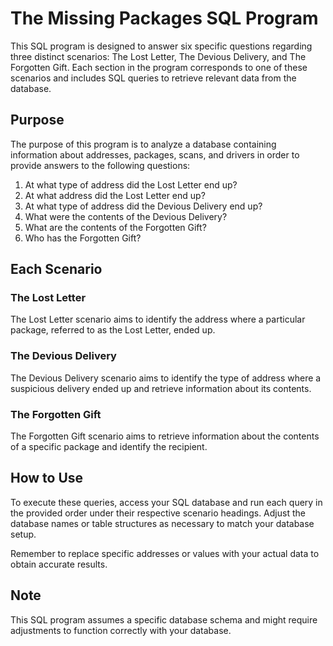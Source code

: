 # The Missing Packages SQL Program

This SQL program is designed to answer six specific questions regarding three distinct scenarios: The Lost Letter, The Devious Delivery, and The Forgotten Gift. Each section in the program corresponds to one of these scenarios and includes SQL queries to retrieve relevant data from the database.

## Purpose
The purpose of this program is to analyze a database containing information about addresses, packages, scans, and drivers in order to provide answers to the following questions:

1. At what type of address did the Lost Letter end up?
2. At what address did the Lost Letter end up?
3. At what type of address did the Devious Delivery end up?
4. What were the contents of the Devious Delivery?
5. What are the contents of the Forgotten Gift?
6. Who has the Forgotten Gift?
   
## Each Scenario
### The Lost Letter
The Lost Letter scenario aims to identify the address where a particular package, referred to as the Lost Letter, ended up.

### The Devious Delivery
The Devious Delivery scenario aims to identify the type of address where a suspicious delivery ended up and retrieve information about its contents.

### The Forgotten Gift
The Forgotten Gift scenario aims to retrieve information about the contents of a specific package and identify the recipient.

## How to Use
To execute these queries, access your SQL database and run each query in the provided order under their respective scenario headings. Adjust the database names or table structures as necessary to match your database setup.

Remember to replace specific addresses or values with your actual data to obtain accurate results.

## Note
This SQL program assumes a specific database schema and might require adjustments to function correctly with your database.


